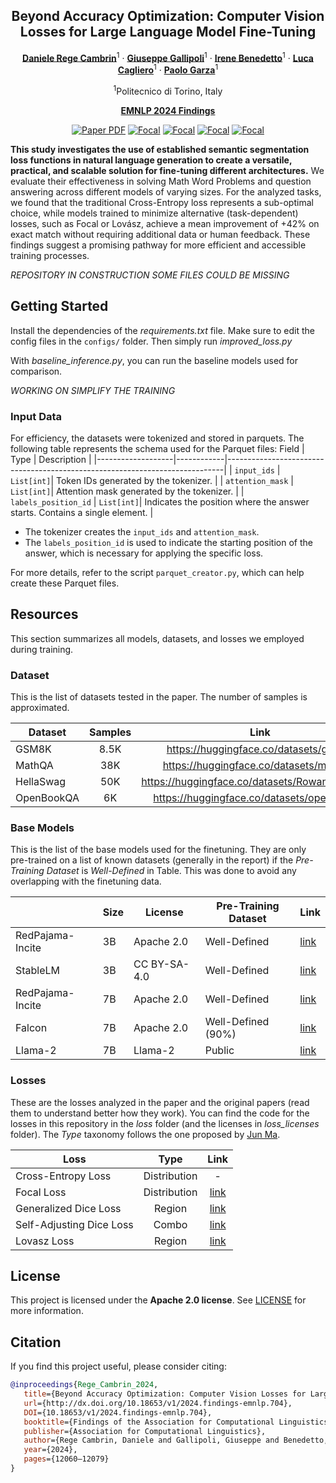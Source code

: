 <div align="center">
  
## Beyond Accuracy Optimization: Computer Vision Losses for Large Language Model Fine-Tuning

[**Daniele Rege Cambrin**](https://darthreca.github.io/)<sup>1</sup> · [**Giuseppe Gallipoli**](https://github.com/gallipoligiuseppe)<sup>1</sup> · [**Irene Benedetto**](https://github.com/irenebenedetto)<sup>1</sup> · [**Luca Cagliero**](https://dbdmg.polito.it/dbdmg_web/people/luca-cagliero/)<sup>1</sup> · [**Paolo Garza**](https://dbdmg.polito.it/dbdmg_web/people/paolo-garza/)<sup>1</sup>

<sup>1</sup>Politecnico di Torino, Italy

**[EMNLP 2024 Findings](https://2024.emnlp.org/)**

<a href="https://arxiv.org/abs/2409.13641"><img src='https://img.shields.io/badge/ArXiv-Beyond_Accuracy_Optimization-red' alt='Paper PDF'></a>
<a href="https://github.com/DarthReca/segmentation-losses-nlp/blob/main/loss/focal_loss.py"><img src='https://img.shields.io/badge/Loss-Focal-blue' alt='Focal'></a>
<a href="https://github.com/DarthReca/segmentation-losses-nlp/blob/main/loss/dice_nlp_loss.py"><img src='https://img.shields.io/badge/Loss-SADL-blue' alt='Focal'></a>
<a href="https://github.com/DarthReca/segmentation-losses-nlp/blob/main/loss/dice_loss.py"><img src='https://img.shields.io/badge/Loss-GDice-blue' alt='Focal'></a>
<a href="https://github.com/DarthReca/segmentation-losses-nlp/blob/main/loss/lovasz.py"><img src='https://img.shields.io/badge/Loss-Lovasz-blue' alt='Focal'></a>
</div>

**This study investigates the use of established semantic segmentation loss functions in natural language generation to create a versatile, practical, and scalable solution for fine-tuning different architectures.**
We evaluate their effectiveness in solving Math Word Problems and question answering across different models of varying sizes. For the analyzed tasks, we found that the traditional Cross-Entropy loss represents a sub-optimal choice, while models trained to minimize alternative (task-dependent) losses, such as Focal or Lovász, achieve a mean improvement of +42\% on exact match without requiring additional data or human feedback. These findings suggest a promising pathway for more efficient and accessible training processes.

*REPOSITORY IN CONSTRUCTION SOME FILES COULD BE MISSING*

## Getting Started

Install the dependencies of the *requirements.txt* file. Make sure to edit the config files in the `configs/` folder. Then simply run *improved_loss.py*

With *baseline_inference.py*, you can run the baseline models used for comparison.

*WORKING ON SIMPLIFY THE TRAINING*

### Input Data

For efficiency, the datasets were tokenized and stored in parquets. The following table represents the schema used for the Parquet files:
   Field             | Type       | Description                                                                 |
 |-------------------|------------|-----------------------------------------------------------------------------|
 | `input_ids`       | `List[int]`| Token IDs generated by the tokenizer.                                       |
 | `attention_mask`  | `List[int]`| Attention mask generated by the tokenizer.                                  |
 | `labels_position_id` | `List[int]`| Indicates the position where the answer starts. Contains a single element. |

- The tokenizer creates the `input_ids` and `attention_mask`.
- The `labels_position_id` is used to indicate the starting position of the answer, which is necessary for applying the specific loss.

For more details, refer to the script `parquet_creator.py`, which can help create these Parquet files.

## Resources
This section summarizes all models, datasets, and losses we employed during training.

### Dataset
This is the list of datasets tested in the paper. The number of samples is approximated.

| Dataset    | Samples |                       Link                      |
|------------|:-------:|:-----------------------------------------------:|
| GSM8K      |   8.5K  |      https://huggingface.co/datasets/gsm8k      |
| MathQA     |   38K   |     https://huggingface.co/datasets/math_qa     |
| HellaSwag  |   50K   | https://huggingface.co/datasets/Rowan/hellaswag |
| OpenBookQA |    6K   |    https://huggingface.co/datasets/openbookqa   |

### Base Models
This is the list of the base models used for the finetuning. 
They are only pre-trained on a list of known datasets (generally in the report) if the *Pre-Training Dataset* is *Well-Defined* in Table.
This was done to avoid any overlapping with the finetuning data.

|                   | Size | License      | Pre-Training Dataset | Link |
|-------------------|------|--------------|----------------------|------|
| RedPajama-Incite  | 3B   | Apache 2.0   | Well-Defined         | [link](https://huggingface.co/togethercomputer/RedPajama-INCITE-Base-3B-v1) |
| StableLM          | 3B   | CC BY-SA-4.0 | Well-Defined         | [link](https://huggingface.co/stabilityai/stablelm-3b-4e1t) |
| RedPajama-Incite  | 7B   | Apache 2.0   | Well-Defined         | [link](https://huggingface.co/togethercomputer/RedPajama-INCITE-7B-Base) |
| Falcon            | 7B   | Apache 2.0   | Well-Defined (90%)   | [link](https://huggingface.co/tiiuae/falcon-7b) |
| Llama-2           | 7B   | Llama-2      | Public               | [link](https://huggingface.co/meta-llama/Llama-2-7b-hf) |

### Losses
These are the losses analyzed in the paper and the original papers (read them to understand better how they work).
You can find the code for the losses in this repository in the *loss* folder (and the licenses in *loss_licenses* folder).
The *Type* taxonomy follows the one proposed by [Jun Ma](https://arxiv.org/abs/2005.13449).

| Loss                     |     Type     | Link |
|--------------------------|:------------:|:----:|
| Cross-Entropy Loss       | Distribution |   -  |
| Focal Loss               | Distribution | [link](https://arxiv.org/abs/1708.02002) |
| Generalized Dice Loss    |    Region    | [link](https://arxiv.org/abs/1707.03237) |
| Self-Adjusting Dice Loss |     Combo    | [link](https://arxiv.org/abs/1911.02855) |
| Lovasz Loss              |    Region    | [link](https://arxiv.org/abs/1705.08790) |

## License

This project is licensed under the **Apache 2.0 license**. See [LICENSE](LICENSE) for more information.

## Citation

If you find this project useful, please consider citing:

```bibtex
@inproceedings{Rege_Cambrin_2024,
   title={Beyond Accuracy Optimization: Computer Vision Losses for Large Language Model Fine-Tuning},
   url={http://dx.doi.org/10.18653/v1/2024.findings-emnlp.704},
   DOI={10.18653/v1/2024.findings-emnlp.704},
   booktitle={Findings of the Association for Computational Linguistics: EMNLP 2024},
   publisher={Association for Computational Linguistics},
   author={Rege Cambrin, Daniele and Gallipoli, Giuseppe and Benedetto, Irene and Cagliero, Luca and Garza, Paolo},
   year={2024},
   pages={12060–12079}
}
```
